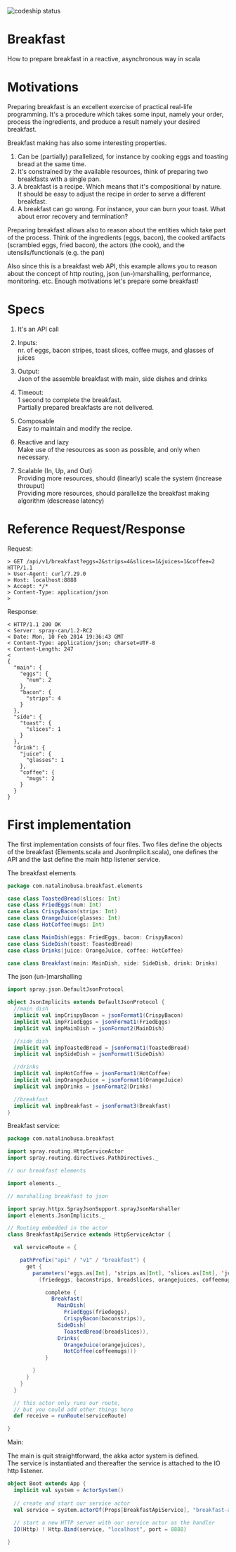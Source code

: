 ![codeship status](https://codeship.com/projects/077d3840-6ac9-0132-6a14-123b90e6e43d/status?branch=master)

Breakfast
=========

How to prepare breakfast in a reactive, asynchronous way in scala

Motivations
============

Preparing breakfast is an excellent exercise of practical real-life programming. It's a procedure which takes some input, namely your order, process the ingredients, and produce a result namely your desired breakfast.

Breakfast making has also some interesting properties. 

1. Can be (partially) parallelized, for instance by cooking eggs and toasting bread at the same time. 
2. It's constrained by the available resources, think of preparing two breakfasts with a single pan. 
3. A breakfast is a recipe. Which means that it's compositional by nature.   
   It should be easy to adjust the recipe in order to serve a different breakfast.
4. A breakfast can go wrong. For instance, your can burn your toast. What about error recovery and termination?

Preparing breakfast allows also to reason about the entities which take part of the process. 
Think of the ingredients (eggs, bacon), the cooked artifacts (scrambled eggs, fried bacon), the actors (the cook), and the utensils/functionals (e.g. the pan)

Also since this is a breakfast web API, this example allows you to reason about the concept of http routing, json (un-)marshalling, performance, monitoring. etc.
Enough motivations let's prepare some breakfast!

Specs
============
1. It's an API call

2. Inputs:   
	nr. of eggs, bacon stripes, toast slices, coffee mugs, and glasses of juices

3. Output:   
	Json of the assemble breakfast with main, side dishes and drinks

4. Timeout:   
	1 second to complete the breakfast.   
	Partially prepared breakfasts are not delivered.

5. Composable   
	Easy to maintain and modify the recipe.

6. Reactive and lazy   
	Make use of the resources as soon as possible, and only when necessary.

7. Scalable (In, Up, and Out)   
	Providing more resources, should (linearly) scale the system (increase throuput)   
	Providing more resources, should parallelize the breakfast making algorithm (descrease latency)

Reference Request/Response
============
Request:

	> GET /api/v1/breakfast?eggs=2&strips=4&slices=1&juices=1&coffee=2 HTTP/1.1
	> User-Agent: curl/7.29.0
	> Host: localhost:8888
	> Accept: */*
	> Content-Type: application/json
	> 

Response:

	< HTTP/1.1 200 OK
	< Server: spray-can/1.2-RC2
	< Date: Mon, 10 Feb 2014 19:36:43 GMT
	< Content-Type: application/json; charset=UTF-8
	< Content-Length: 247
	< 
	{
	  "main": {
	    "eggs": {
	      "num": 2
	    },
	    "bacon": {
	      "strips": 4
	    }
	  },
	  "side": {
	    "toast": {
	      "slices": 1
	    }
	  },
	  "drink": {
	    "juice": {
	      "glasses": 1
	    },
	    "coffee": {
	      "mugs": 2
	    }
	  }
	}

First implementation
============

The first implementation consists of four files. Two files define the objects of the breakfast (Elements.scala and JsonImplicit.scala), one defines the API and the last define the main http listener service.

The breakfast elements
```scala
package com.natalinobusa.breakfast.elements

case class ToastedBread(slices: Int)
case class FriedEggs(num: Int)
case class CrispyBacon(strips: Int)
case class OrangeJuice(glasses: Int)
case class HotCoffee(mugs: Int)

case class MainDish(eggs: FriedEggs, bacon: CrispyBacon)
case class SideDish(toast: ToastedBread)
case class Drinks(juice: OrangeJuice, coffee: HotCoffee)

case class Breakfast(main: MainDish, side: SideDish, drink: Drinks)
```

The json (un-)marshalling

```scala
import spray.json.DefaultJsonProtocol

object JsonImplicits extends DefaultJsonProtocol {
  //main dish
  implicit val impCrispyBacon = jsonFormat1(CrispyBacon)
  implicit val impFriedEggs = jsonFormat1(FriedEggs)
  implicit val impMainDish = jsonFormat2(MainDish)

  //side dish
  implicit val impToastedBread = jsonFormat1(ToastedBread)
  implicit val impSideDish = jsonFormat1(SideDish)

  //drinks
  implicit val impHotCoffee = jsonFormat1(HotCoffee)
  implicit val impOrangeJuice = jsonFormat1(OrangeJuice)
  implicit val impDrinks = jsonFormat2(Drinks)

  //breakfast
  implicit val impBreakfast = jsonFormat3(Breakfast)
}
```


Breakfast service:

```scala
package com.natalinobusa.breakfast

import spray.routing.HttpServiceActor
import spray.routing.directives.PathDirectives._

// our breakfast elements

import elements._

// marshalling breakfast to json

import spray.httpx.SprayJsonSupport.sprayJsonMarshaller
import elements.JsonImplicits._

// Routing embedded in the actor
class BreakfastApiService extends HttpServiceActor {

  val serviceRoute = {

    pathPrefix("api" / "v1" / "breakfast") {
      get {
        parameters('eggs.as[Int], 'strips.as[Int], 'slices.as[Int], 'juices.as[Int], 'coffee.as[Int]) {
          (friedeggs, baconstrips, breadslices, orangejuices, coffeemugs) =>

            complete {
              Breakfast(
                MainDish(
                  FriedEggs(friedeggs),
                  CrispyBacon(baconstrips)),
                SideDish(
                  ToastedBread(breadslices)),
                Drinks(
                  OrangeJuice(orangejuices),
                  HotCoffee(coffeemugs)))
            }

        }
      }
    }
  }

  // this actor only runs our route,
  // but you could add other things here
  def receive = runRoute(serviceRoute)

}
```

Main:

The main is quit straightforward, the akka actor system is defined.   
The service is instantiated and thereafter the service is attached to the IO http listener.


```scala
object Boot extends App {
  implicit val system = ActorSystem()
  
  // create and start our service actor
  val service = system.actorOf(Props[BreakfastApiService], "breakfast-api-service")
  
  // start a new HTTP server with our service actor as the handler
  IO(Http) ! Http.Bind(service, "localhost", port = 8888)

}
```



	
